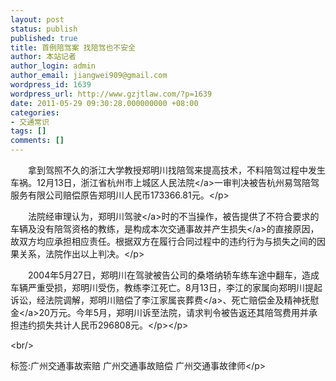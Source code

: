 ```yaml
---
layout: post
status: publish
published: true
title: 首例陪驾案 找陪驾也不安全
author: 本站记者
author_login: admin
author_email: jiangwei909@gmail.com
wordpress_id: 1639
wordpress_url: http://www.gzjtlaw.com/?p=1639
date: 2011-05-29 09:30:28.000000000 +08:00
categories:
- 交通常识
tags: []
comments: []
---
```

<p><p>　　拿到驾照不久的浙江大学教授郑明川找陪驾来提高技术，不料陪驾过程中发生车祸。12月13日，浙江省杭州市上城区<a>人民法院<&#47;a>一审判决被告杭州易驾陪驾服务有限公司赔偿原告郑明川人民币173366.81元。<&#47;p><p>　　法院经审理认为，郑明川<a>驾驶<&#47;a>时的不当操作，被告提供了不符合要求的车辆及没有陪驾资格的教练，是构成本次交通事故并产生<a>损失<&#47;a>的直接原因，故双方均应承担相应责任。根据双方在履行合同过程中的违约行为与损失之间的因果关系，法院作出以上判决。<&#47;p><p>　　2004年5月27日，郑明川在驾驶被告公司的桑塔纳轿车练车途中翻车，造成车辆严重受损，郑明川受伤，教练李江死亡。8月13日，李江的家属向郑明川提起诉讼，经法院调解，郑明川赔偿了李江家属<a>丧葬费<&#47;a>、死亡赔偿金及精神<a>抚慰金<&#47;a>20万元。今年5月，郑明川诉至法院，请求判令被告返还其陪驾费用并承担违约损失共计人民币296808元。<&#47;p><&#47;p><br&#47;><p>标签:广州交通事故索赔 广州交通事故赔偿 广州交通事故律师<&#47;p>
